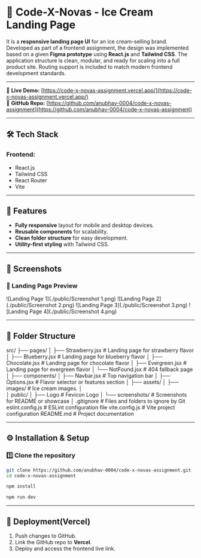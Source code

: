 # 🍦 Code-X-Novas - Ice Cream Landing Page

It is a **responsive landing page UI** for an ice cream-selling brand. Developed as part of a frontend assignment, the design was implemented based on a given **Figma prototype** using **React.js** and **Tailwind CSS**. The application structure is clean, modular, and ready for scaling into a full product site. Routing support is included to match modern frontend development standards.

---

🔗 **Live Demo:** [https://code-x-novas-assignment.vercel.app/](https://code-x-novas-assignment.vercel.app/)  
📁 **GitHub Repo:** [https://github.com/anubhav-0004/code-x-novas-assignment](https://github.com/anubhav-0004/code-x-novas-assignment)

---

## 🛠 Tech Stack

### Frontend:
- React.js
- Tailwind CSS
- React Router
- Vite

---

## 🎨 Features
- **Fully responsive** layout for mobile and desktop devices.
- **Reusable components** for scalability.
- **Clean folder structure** for easy development.
- **Utility-first styling** with Tailwind CSS.

---

## 📸 Screenshots

### 🔻 Landing Page Preview
![Landing Page 1](./public/Screenshot 1.png)
![Landing Page 2](./public/Screenshot 2.png)
![Landing Page 3](./public/Screenshot 3.png)
![Landing Page 4](./public/Screenshot 4.png)

---

## 📁 Folder Structure

src/
├── pages/
│   ├── Strawberry.jsx        # Landing page for strawberry flavor
│   ├── Blueberry.jsx         # Landing page for blueberry flavor
│   ├── Chocolate.jsx         # Landing page for chocolate flavor
│   ├── Evergreen.jsx         # Landing page for evergreen flavor
│   └── NotFound.jsx          # 404 fallback page
│
├── components/
│   ├── Navbar.jsx            # Top navigation bar
│   ├── Options.jsx           # Flavor selector or features section
│
├── assets/
│   ├── images/               # Ice cream images.
│  
│
public/
│   ├── Logo                  # Fevicon Logo
│   └── screenshots/          # Screenshots for README or showcase
│
.gitignore                    # Files and folders to ignore by Git
eslint.config.js             # ESLint configuration file
vite.config.js               # Vite project configuration
README.md                    # Project documentation


---

## ⚙️ Installation & Setup

### 1️⃣ Clone the repository
```bash
git clone https://github.com/anubhav-0004/code-x-novas-assignment.git
cd code-x-novas-assignment
```
```bash
npm install
```
```bash
npm run dev
```

---

## 🚀 Deployment(Vercel)

1. Push changes to GitHub.
2. Link the GitHub repo to **Vercel**.
3. Deploy and access the frontend live link.